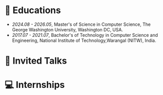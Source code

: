 
# 📖 Educations
- *2024.08 - 2026.05*, Master's of Science in Computer Science, The George Washington University, Washington DC, USA.
- *2017.07 - 2021.07*, Bachelor's of Technology in Computer Science and Engineering, National Institute of Technology,Warangal (NITW), India.

# 💬 Invited Talks


# 💻 Internships

